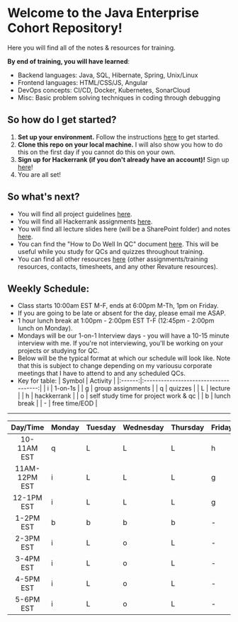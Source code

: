 # Welcome to the Java Enterprise Cohort Repository!
Here you will find all of the notes & resources for training.

**By end of training, you will have learned**: 
  - Backend languages: Java, SQL, Hibernate, Spring, Unix/Linux
  - Frontend languages: HTML/CSS/JS, Angular
  - DevOps concepts: CI/CD, Docker, Kubernetes, SonarCloud
  - Misc: Basic problem solving techniques in coding through debugging

## So how do I get started?
1. **Set up your environment.** Follow the instructions [here](./week-0/windows-environment-setup/windows-environment-setup.md) to get started.
2. **Clone this repo on your local machine.** I will also show you how to do this on the first day if you cannot do this on your own.
3. **Sign up for Hackerrank (if you don't already have an account)!** Sign up [here](https://www.hackerrank.com/)!
4. You are all set!

## So what's next?
* You will find all project guidelines [here](./project-guidelines/README.md).
* You will find all Hackerrank assignments [here](./hackerrank-assignments/README.md).
* You will find all lecture slides here (will be a SharePoint folder) and notes [here](./lecture-notes/README.md).
* You can find the "How to Do Well In QC" document [here](./study-materials/HowToDoWellInQC.pdf). This will be useful while you study for QCs and quizzes throughout training.
* You can find all other resources [here](./misc/README.md) (other assignments/training resources, contacts, timesheets, and any other Revature resources).

## Weekly Schedule:
* Class starts 10:00am EST M-F, ends at 6:00pm M-Th, 1pm on Friday.
* If you are going to be late or absent for the day, please email me ASAP.
* 1 hour lunch break at 1:00pm - 2:00pm EST T-F (12:45pm - 2:00pm lunch on Monday).
* Mondays will be our 1-on-1 Interview days - you will have a 10-15 minute interview with me.  If you're not interviewing, you'll be working on your projects or studying for QC.
* Below will be the typical format at which our schedule will look like. Note that this is subject to change depending on my variousu corporate meetings that I have to attend to and any scheduled QCs.
* Key for table:
    | Symbol |                Activity               |
    |:------:|:-------------------------------------:|
    |    i   |                1-on-1s                |
    |    g   |           group assignments           |
    |    q   |                quizzes                |
    |    L   |                lecture                |
    |    h   |              hackkerrank              |
    |    o   | self study time for project work & qc |
    |    b   |              lunch break              |
    |    -   |             free time/EOD             |
    
----------------------------------

|    Day/Time   | Monday | Tuesday | Wednesday | Thursday | Friday |
|:-------------:|--------|---------|-----------|----------|--------|
| 10-11AM EST   |    q   |    L    |     L     |     L    |    h   |
| 11AM-12PM EST |    i   |    L    |     L     |     L    |    g   |
| 12-1PM EST    |    i   |    L    |     L     |     L    |    g   |
| 1-2PM EST     |    b   |    b    |     b     |     b    |    -   |
| 2-3PM EST     |    i   |    L    |     o     |     L    |    -   |
| 3-4PM EST     |    i   |    L    |     o     |     L    |    -   |
| 4-5PM EST     |    i   |    L    |     o     |     L    |    -   |
| 5-6PM EST     |    i   |    L    |     o     |     L    |    -   |
